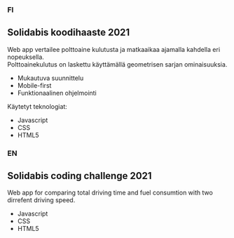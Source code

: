 ### FI   
## Solidabis koodihaaste 2021   
Web app vertailee polttoaine kulutusta ja matkaaikaa ajamalla kahdella eri nopeuksella.   
Polttoainekulutus on laskettu käyttämällä geometrisen sarjan ominaisuuksia.   
- Mukautuva suunnittelu   
- Mobile-first   
- Funktionaalinen ohjelmointi


Käytetyt teknologiat:   
- Javascript   
- CSS   
- HTML5  
   
   
### EN   
## Solidabis coding challenge 2021   
Web app for comparing total driving time and fuel consumtion with two dirrefent driving speed.   
- Javascript   
- CSS   
- HTML5
